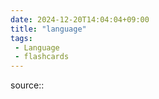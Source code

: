 ```yaml
---
date: 2024-12-20T14:04:04+09:00
title: "language"
tags:
 - Language
 - flashcards
---
```


source:: 